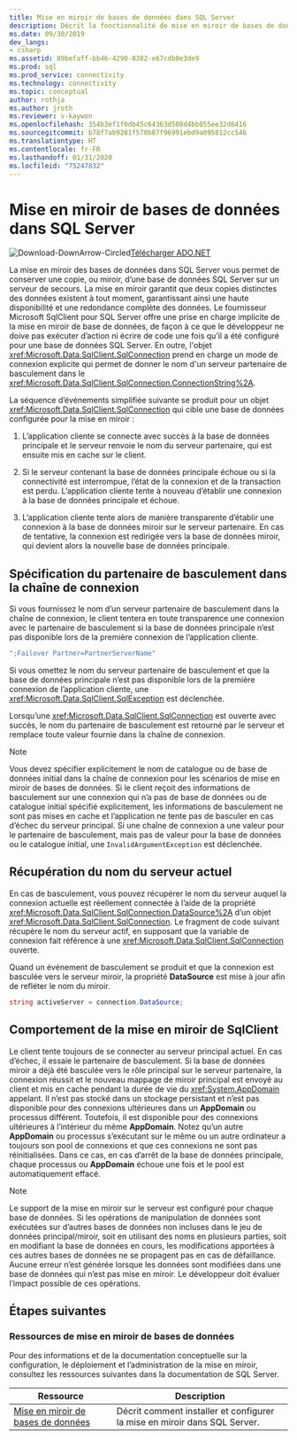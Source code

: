 ```yaml
---
title: Mise en miroir de bases de données dans SQL Server
description: Décrit la fonctionnalité de mise en miroir de bases de données.
ms.date: 09/30/2019
dev_langs:
- csharp
ms.assetid: 89befaff-bb46-4290-8382-e67cdb0e3de9
ms.prod: sql
ms.prod_service: connectivity
ms.technology: connectivity
ms.topic: conceptual
author: rothja
ms.author: jroth
ms.reviewer: v-kaywon
ms.openlocfilehash: 354b3ef1f0db45c64363d508d4bb055ee32d6416
ms.sourcegitcommit: b78f7ab9281f570b87f96991ebd9a095812cc546
ms.translationtype: HT
ms.contentlocale: fr-FR
ms.lasthandoff: 01/31/2020
ms.locfileid: "75247832"
---
```

# <a name="database-mirroring-in-sql-server"></a>Mise en miroir de bases de données dans SQL Server

![Download-DownArrow-Circled](../../../ssdt/media/download.png)[Télécharger ADO.NET](../../sql-connection-libraries.md#anchor-20-drivers-relational-access)

La mise en miroir des bases de données dans SQL Server vous permet de conserver une copie, ou miroir, d’une base de données SQL Server sur un serveur de secours. La mise en miroir garantit que deux copies distinctes des données existent à tout moment, garantissant ainsi une haute disponibilité et une redondance complète des données. Le fournisseur Microsoft SqlClient pour SQL Server offre une prise en charge implicite de la mise en miroir de base de données, de façon à ce que le développeur ne doive pas exécuter d’action ni écrire de code une fois qu’il a été configuré pour une base de données SQL Server. En outre, l'objet <xref:Microsoft.Data.SqlClient.SqlConnection> prend en charge un mode de connexion explicite qui permet de donner le nom d'un serveur partenaire de basculement dans le <xref:Microsoft.Data.SqlClient.SqlConnection.ConnectionString%2A>.  
  
La séquence d’événements simplifiée suivante se produit pour un objet <xref:Microsoft.Data.SqlClient.SqlConnection> qui cible une base de données configurée pour la mise en miroir :  
  
1. L’application cliente se connecte avec succès à la base de données principale et le serveur renvoie le nom du serveur partenaire, qui est ensuite mis en cache sur le client.  
  
2. Si le serveur contenant la base de données principale échoue ou si la connectivité est interrompue, l’état de la connexion et de la transaction est perdu. L’application cliente tente à nouveau d’établir une connexion à la base de données principale et échoue.  
  
3. L’application cliente tente alors de manière transparente d’établir une connexion à la base de données miroir sur le serveur partenaire. En cas de tentative, la connexion est redirigée vers la base de données miroir, qui devient alors la nouvelle base de données principale.  
  
## <a name="specifying-the-failover-partner-in-the-connection-string"></a>Spécification du partenaire de basculement dans la chaîne de connexion  
Si vous fournissez le nom d’un serveur partenaire de basculement dans la chaîne de connexion, le client tentera en toute transparence une connexion avec le partenaire de basculement si la base de données principale n’est pas disponible lors de la première connexion de l’application cliente.  
  
```csharp
";Failover Partner=PartnerServerName"  
```  
  
Si vous omettez le nom du serveur partenaire de basculement et que la base de données principale n’est pas disponible lors de la première connexion de l’application cliente, une <xref:Microsoft.Data.SqlClient.SqlException> est déclenchée.  
  
Lorsqu’une <xref:Microsoft.Data.SqlClient.SqlConnection> est ouverte avec succès, le nom du partenaire de basculement est retourné par le serveur et remplace toute valeur fournie dans la chaîne de connexion.  
  
> [!NOTE]
>  Vous devez spécifier explicitement le nom de catalogue ou de base de données initial dans la chaîne de connexion pour les scénarios de mise en miroir de bases de données. Si le client reçoit des informations de basculement sur une connexion qui n’a pas de base de données ou de catalogue initial spécifié explicitement, les informations de basculement ne sont pas mises en cache et l’application ne tente pas de basculer en cas d’échec du serveur principal. Si une chaîne de connexion a une valeur pour le partenaire de basculement, mais pas de valeur pour la base de données ou le catalogue initial, une `InvalidArgumentException` est déclenchée.  
  
## <a name="retrieving-the-current-server-name"></a>Récupération du nom du serveur actuel  
En cas de basculement, vous pouvez récupérer le nom du serveur auquel la connexion actuelle est réellement connectée à l’aide de la propriété <xref:Microsoft.Data.SqlClient.SqlConnection.DataSource%2A> d’un objet <xref:Microsoft.Data.SqlClient.SqlConnection>. Le fragment de code suivant récupère le nom du serveur actif, en supposant que la variable de connexion fait référence à une <xref:Microsoft.Data.SqlClient.SqlConnection> ouverte.  
  
Quand un événement de basculement se produit et que la connexion est basculée vers le serveur miroir, la propriété **DataSource** est mise à jour afin de refléter le nom du miroir.  
  
```csharp  
string activeServer = connection.DataSource;  
```  
  
## <a name="sqlclient-mirroring-behavior"></a>Comportement de la mise en miroir de SqlClient  
Le client tente toujours de se connecter au serveur principal actuel. En cas d’échec, il essaie le partenaire de basculement. Si la base de données miroir a déjà été basculée vers le rôle principal sur le serveur partenaire, la connexion réussit et le nouveau mappage de miroir principal est envoyé au client et mis en cache pendant la durée de vie du <xref:System.AppDomain> appelant. Il n’est pas stocké dans un stockage persistant et n’est pas disponible pour des connexions ultérieures dans un **AppDomain** ou processus différent. Toutefois, il est disponible pour des connexions ultérieures à l’intérieur du même **AppDomain**. Notez qu’un autre **AppDomain** ou processus s’exécutant sur le même ou un autre ordinateur a toujours son pool de connexions et que ces connexions ne sont pas réinitialisées. Dans ce cas, en cas d’arrêt de la base de données principale, chaque processus ou **AppDomain** échoue une fois et le pool est automatiquement effacé.  
  
> [!NOTE]
>  Le support de la mise en miroir sur le serveur est configuré pour chaque base de données. Si les opérations de manipulation de données sont exécutées sur d’autres bases de données non incluses dans le jeu de données principal/miroir, soit en utilisant des noms en plusieurs parties, soit en modifiant la base de données en cours, les modifications apportées à ces autres bases de données ne se propagent pas en cas de défaillance. Aucune erreur n’est générée lorsque les données sont modifiées dans une base de données qui n’est pas mise en miroir. Le développeur doit évaluer l’impact possible de ces opérations.  
  
## <a name="next-steps"></a>Étapes suivantes
### <a name="database-mirroring-resources"></a>Ressources de mise en miroir de bases de données  
Pour des informations et de la documentation conceptuelle sur la configuration, le déploiement et l’administration de la mise en miroir, consultez les ressources suivantes dans la documentation de SQL Server.  
  
|Ressource|Description|  
|--------------|-----------------|  
|[Mise en miroir de bases de données](../../../database-engine/database-mirroring/database-mirroring-sql-server.md)|Décrit comment installer et configurer la mise en miroir dans SQL Server.|  
